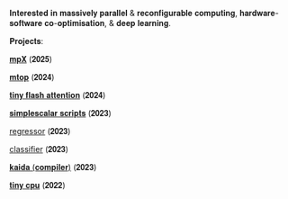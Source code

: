 𝐈𝐧𝐭𝐞𝐫𝐞𝐬𝐭𝐞𝐝 𝐢𝐧 𝐦𝐚𝐬𝐬𝐢𝐯𝐞𝐥𝐲 𝐩𝐚𝐫𝐚𝐥𝐥𝐞𝐥 & 𝐫𝐞𝐜𝐨𝐧𝐟𝐢𝐠𝐮𝐫𝐚𝐛𝐥𝐞 𝐜𝐨𝐦𝐩𝐮𝐭𝐢𝐧𝐠, 𝐡𝐚𝐫𝐝𝐰𝐚𝐫𝐞-𝐬𝐨𝐟𝐭𝐰𝐚𝐫𝐞 𝐜𝐨-𝐨𝐩𝐭𝐢𝐦𝐢𝐬𝐚𝐭𝐢𝐨𝐧, & 𝐝𝐞𝐞𝐩 𝐥𝐞𝐚𝐫𝐧𝐢𝐧𝐠.

𝐏𝐫𝐨𝐣𝐞𝐜𝐭𝐬:

[𝐦𝐩𝐗](https://github.com/jepeake/mpX) (𝟐𝟎𝟐𝟓)

[𝐦𝐭𝐨𝐩](https://github.com/jepeake/mtop) (𝟐𝟎𝟐𝟒)

[𝐭𝐢𝐧𝐲 𝐟𝐥𝐚𝐬𝐡 𝐚𝐭𝐭𝐞𝐧𝐭𝐢𝐨𝐧](https://github.com/jepeake/tiny-flash-attention) (𝟐𝟎𝟐𝟒)

[𝐬𝐢𝐦𝐩𝐥𝐞𝐬𝐜𝐚𝐥𝐚𝐫 𝐬𝐜𝐫𝐢𝐩𝐭𝐬](https://github.com/jepeake/simplescalar-scripts) (𝟐𝟎𝟐𝟑)

[regressor](https://github.com/jepeake/regressor) (𝟐𝟎𝟐𝟑)

[classifier](https://github.com/jepeake/classifier) (𝟐𝟎𝟐𝟑)

[𝐤𝐚𝐢𝐝𝐚 (𝐜𝐨𝐦𝐩𝐢𝐥𝐞𝐫)](https://github.com/jepeake/kaida) (𝟐𝟎𝟐𝟑)

[𝐭𝐢𝐧𝐲 𝐜𝐩𝐮](https://github.com/jepeake/tinycpu) (𝟐𝟎𝟐𝟐)

